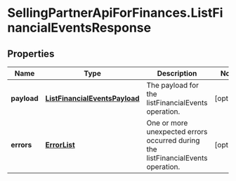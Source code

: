 # SellingPartnerApiForFinances.ListFinancialEventsResponse

## Properties
Name | Type | Description | Notes
------------ | ------------- | ------------- | -------------
**payload** | [**ListFinancialEventsPayload**](ListFinancialEventsPayload.md) | The payload for the listFinancialEvents operation. | [optional] 
**errors** | [**ErrorList**](ErrorList.md) | One or more unexpected errors occurred during the listFinancialEvents operation. | [optional] 


